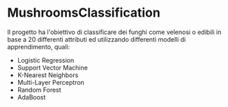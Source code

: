# MushroomsClassification

Il progetto ha l'obiettivo di classificare dei funghi come velenosi o edibili in base a 20 differenti attributi ed utilizzando differenti modelli di apprendimento, quali:

* Logistic Regression
* Support Vector Machine
* K-Nearest Neighbors
* Multi-Layer Perceptron
* Random Forest
* AdaBoost
